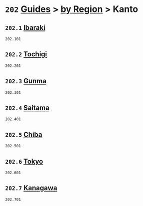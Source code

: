 # `202` [Guides](../../readme.md) > [by Region](../readme.md) > Kanto

## `202.1` [Ibaraki](ibaraki/readme.md)
`202.101` [](ibaraki/)

## `202.2` [Tochigi](tochigi/readme.md)
`202.201` [](tochigi/)

## `202.3` [Gunma](gunma/readme.md)
`202.301` [](gunma/)

## `202.4` [Saitama](saitama/readme.md)
`202.401` [](saitama/)

## `202.5` [Chiba](chiba/readme.md)
`202.501` [](chiba/)

## `202.6` [Tokyo](tokyo/readme.md)
`202.601` [](tokyo/)

## `202.7` [Kanagawa](kanagawa/readme.md)
`202.701` [](kanagawa/)
